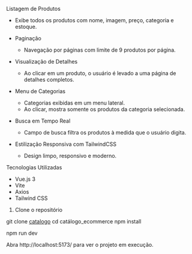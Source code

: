Listagem de Produtos
  - Exibe todos os produtos com nome, imagem, preço, categoria e estoque.

- Paginação
  - Navegação por páginas com limite de 9 produtos por página.

- Visualização de Detalhes
  - Ao clicar em um produto, o usuário é levado a uma página de detalhes completos.

- Menu de Categorias
  - Categorias exibidas em um menu lateral.
  - Ao clicar, mostra somente os produtos da categoria selecionada.

- Busca em Tempo Real
  - Campo de busca filtra os produtos à medida que o usuário digita.

- Estilização Responsiva com TailwindCSS
  - Design limpo, responsivo e moderno.

 Tecnologias Utilizadas

- Vue.js 3
- Vite
- Axios
- Tailwind CSS



1. Clone o repositório

git clone [catalogo](https://github.com/Cauegirotto/catalogo_ecommerce/tree/master)
cd catálogo_ecommerce
npm install

npm run dev

Abra http://localhost:5173/ para ver o projeto em execução.

